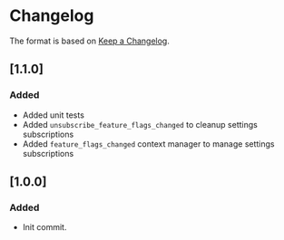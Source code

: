 # Changelog
The format is based on [Keep a Changelog](https://keepachangelog.com/en/1.0.0/).

## [1.1.0]
### Added
- Added unit tests
- Added `unsubscribe_feature_flags_changed` to cleanup settings subscriptions
- Added `feature_flags_changed` context manager to manage settings subscriptions

## [1.0.0]
### Added
- Init commit.
